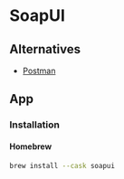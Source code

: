 # SoapUI

## Alternatives

- [Postman](/postman/README.md)

## App

### Installation

#### Homebrew

```sh
brew install --cask soapui
```

